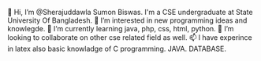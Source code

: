 👋 Hi, I’m @Sherajuddawla Sumon Biswas. I'm a CSE undergraduate at State University Of Bangladesh.
👀 I’m interested in new programming ideas and knowlegde.
🌱 I’m currently learning java, php, css, html, python.
💞️ I’m looking to collaborate on other cse related field as well.
📫 l have experince in latex also basic knowladge of C programming. JAVA. DATABASE.
